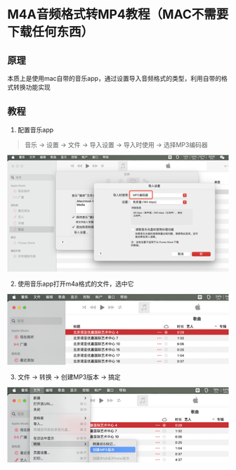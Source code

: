 # M4A音频格式转MP4教程（MAC不需要下载任何东西）

## 原理

本质上是使用mac自带的音乐app，通过设置导入音频格式的类型，利用自带的格式转换功能实现

## 教程

1. 配置音乐app

> 音乐 -> 设置 -> 文件 -> 导入设置 -> 导入时使用 -> 选择MP3编码器

![alt text](image.png)

2. 使用音乐app打开m4a格式的文件，选中它

![alt text](image-1.png)

3. 文件 -> 转换 -> 创建MP3版本 -> 搞定

![alt text](image-2.png)

